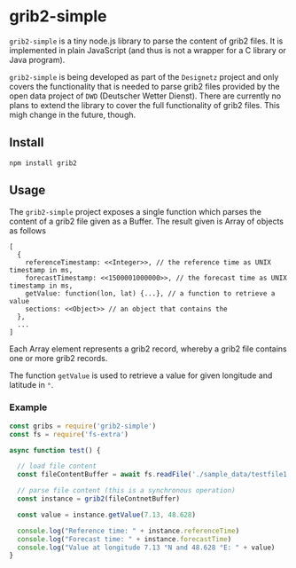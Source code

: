 # grib2-simple
`grib2-simple` is a tiny node.js library to parse the content of grib2 files. It
is implemented in plain JavaScript (and thus is not a wrapper for a C library or
Java program).

`grib2-simple` is being developed as part of the `Designetz` project and only
covers the functionality that is needed to parse grib2 files provided by
the open data project of `DWD` (Deutscher Wetter Dienst). There are currently no
plans to extend the library to cover the full functionality of grib2 files. This
migh change in the future, though.
## Install
```
npm install grib2
```

## Usage
The `grib2-simple` project exposes a single function which parses the content
of a grib2 file given as a Buffer. The result given is Array of objects as follows
```
[
  {
    referenceTimestamp: <<Integer>>, // the reference time as UNIX timestamp in ms,
    forecastTimestamp: <<1500001000000>>, // the forecast time as UNIX timestamp in ms,
    getValue: function(lon, lat) {...}, // a function to retrieve a value
    sections: <<Object>> // an object that contains the
  },
  ...
]

```
Each Array element represents a grib2 record, whereby a grib2 file contains one
or more grib2 records.

The function `getValue` is used to retrieve a value for given longitude and
latitude in `°`.

### Example
```JavaScript
const gribs = require('grib2-simple')
const fs = require('fs-extra')

async function test() {

  // load file content
  const fileContentBuffer = await fs.readFile('./sample_data/testfile1.grib2')

  // parse file content (this is a synchronous operation)
  const instance = grib2(fileContnetBuffer)

  const value = instance.getValue(7.13, 48.628)

  console.log("Reference time: " + instance.referenceTime)
  console.log("Forecast time: " + instance.forecastTime)
  console.log("Value at longitude 7.13 °N and 48.628 °E: " + value)
}
```
